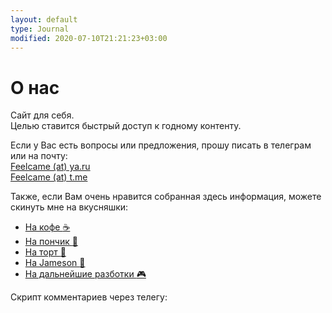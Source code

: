 ```yaml
---
layout: default
type: Journal
modified: 2020-07-10T21:21:23+03:00
---
```


# О нас

Сайт для себя.   
Целью ставится быстрый доступ к годному контенту.

Если у Вас есть вопросы или предложения, прошу писать в телеграм или на почту:  
[Feelcame (at) ya.ru](mailto:mljaaa@ya.ru)  
[Feelcame (at) t.me](https://t.me/feelcame)

Также, если Вам очень нравится собранная здесь информация, можете скинуть мне на вкусняшки:  
* [На кофе :coffee:](https://t.me/feelpowerbot?start=tea)
* [На пончик :doughnut:](https://t.me/feelpowerbot?start=tea)
* [На торт :cake:](https://t.me/feelpowerbot?start=tea)
* [На Jameson :tumbler_glass:](https://t.me/feelpowerbot?start=tea)
* [На дальнейшие разботки :video_game:](https://t.me/feelpowerbot?start=tea)


Скрипт комментариев через телегу:  
<script async src="https://comments.app/js/widget.js?2" data-comments-app-website="zuRUPyyL" data-limit="5"></script>